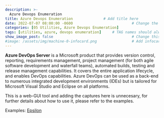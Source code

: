 ```yaml
---
description: >-
  Azure Devops Enumeration
title: Azure Devops Enumeration              # Add title here
date: 2022-07-07 08:00:00 -0600                           # Change the date to match completion date
categories: [05 Utilities, Azure Devops Enumeration]                     # Change Templates to Writeup
tags: [utilities, azure, devops enumeration]     # TAG names should always be lowercase; replace template with writeup, and add relevant tags
show_image_post: false                                    # Change this to true
#image: /assets/img/machine-0-infocard.png                # Add infocard image here for post preview image
---
```


**Azure DevOps Server** is a Microsoft product that provides version control, reporting, requirements management, project management (for both agile software development and waterfall teams), automated builds, testing and release management capabilities. It covers the entire application lifecycle, and enables DevOps capabilities. Azure DevOps can be used as a back-end to numerous integrated development environments (IDEs) but is tailored for Microsoft Visual Studio and Eclipse on all platforms.

This is a web-GUI tool and adding the captures here is unnecesary, for further details about how to use it, please refer to the examples.

Examples:
[Epsilon](https://shuciran.github.io/posts/Epsilon/#fnref:azure-devops-enum)